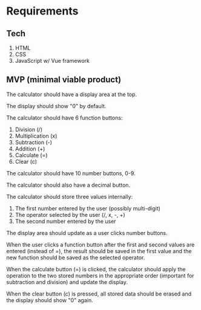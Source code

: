 # Requirements

## Tech

1. HTML
2. CSS
3. JavaScript w/ Vue framework

## MVP (minimal viable product)

The calculator should have a display area at the top.

The display should show "0" by default.

The calculator should have 6 function buttons:
  1. Division (/)
  2. Multiplication (x)
  3. Subtraction (-)
  4. Addition (+)
  5. Calculate (=)
  6. Clear (c)

The calculator should have 10 number buttons, 0-9.

The calculator should also have a decimal button.

The calculator should store three values internally:
  1. The first number entered by the user (possibly multi-digit)
  2. The operator selected by the user (/, x, -, +)
  3. The second number entered by the user

The display area should update as a user clicks number buttons.

When the user clicks a function button after the first and second
values are entered (instead of =), the result should be saved in
the first value and the new function should be saved as the
selected operator.

When the calculate button (=) is clicked, the calculator should
apply the operation to the two stored numbers in the appropriate
order (important for subtraction and division) and update the
display.

When the clear button (c) is pressed, all stored data should be
erased and the display should show "0" again.
